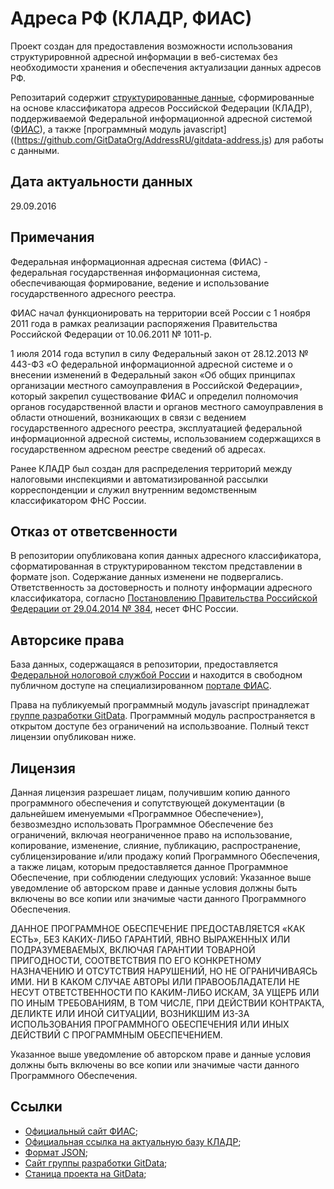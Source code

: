 # Адреса РФ (КЛАДР, ФИАС)

Проект создан для предоставления возможности использования структурировнной адресной информации в веб-системах без необходимости хранения и обеспечения актуализации данных адресов РФ.

Репозитарий содержит [структурированные данные](https://github.com/GitDataOrg/AddressRU/data/), сформированные на основе классификатора адресов Российской Федерации (КЛАДР), поддерживаемой Федеральной информационной адресной системой ([ФИАС](http://fias.nalog.ru/)), а также [программный модуль javascript]((https://github.com/GitDataOrg/AddressRU/gitdata-address.js) для работы с данными.


## Дата актуальности данных
29.09.2016


## Примечания
Федеральная информационная адресная система (ФИАС) - федеральная государственная информационная система, обеспечивающая формирование, ведение и использование государственного адресного реестра.

ФИАС начал функционировать на территории всей России с 1 ноября 2011 года в рамках реализации распоряжения Правительства Российской Федерации от 10.06.2011 № 1011-р.

1 июля 2014 года вступил в силу Федеральный закон от 28.12.2013 № 443-ФЗ «О федеральной информационной адресной системе и о внесении изменений в Федеральный закон «Об общих принципах организации местного самоуправления в Российской Федерации», который закрепил существование ФИАС и определил полномочия органов государственной власти и органов местного самоуправления в области отношений, возникающих в связи с ведением государственного адресного реестра, эксплуатацией федеральной информационной адресной системы, использованием содержащихся в государственном адресном реестре сведений об адресах.

Ранее КЛАДР был создан для распределения территорий между налоговыми инспекциями и автоматизированной рассылки корреспонденции и служил внутренним ведомственным классификатором ФНС России.

## Отказ от ответсвенности
В репозитории опубликована копия данных адресного классификатора, сформатированная в структурированном текстом представлении в формате json. Содержание данных изменени не подвергались. Ответственность за достоверность и полноту информации адресного классификатора, согласно [Постановлению Правительства Российской Федерации от 29.04.2014 № 384](http://government.ru/docs/all/91170/), несет ФНС России.

## Авторсике права
База данных, содержащаяся в репозитории, предоставляется [Федеральной нологовой службой России](http://www.nalog.ru) и находится в свободном публичном доступе на специализированном [портале ФИАС](http://fias.nalog.ru/).

Права на публикуемый программный модуль javascript принадлежат [группе разработки GitData](http://www.gitdata.net). Программный модуль распространяется в открытом доступе без ограничений на использвоание. Полный текст лицензии опубликован ниже.

## Лицензия
Данная лицензия разрешает лицам, получившим копию данного программного обеспечения и сопутствующей документации (в дальнейшем именуемыми «Программное Обеспечение»), безвозмездно использовать Программное Обеспечение без ограничений, включая неограниченное право на использование, копирование, изменение, слияние, публикацию, распространение, сублицензирование и/или продажу копий Программного Обеспечения, а также лицам, которым предоставляется данное Программное Обеспечение, при соблюдении следующих условий:
Указанное выше уведомление об авторском праве и данные условия должны быть включены во все копии или значимые части данного Программного Обеспечения.

ДАННОЕ ПРОГРАММНОЕ ОБЕСПЕЧЕНИЕ ПРЕДОСТАВЛЯЕТСЯ «КАК ЕСТЬ», БЕЗ КАКИХ-ЛИБО ГАРАНТИЙ, ЯВНО ВЫРАЖЕННЫХ ИЛИ ПОДРАЗУМЕВАЕМЫХ, ВКЛЮЧАЯ ГАРАНТИИ ТОВАРНОЙ ПРИГОДНОСТИ, СООТВЕТСТВИЯ ПО ЕГО КОНКРЕТНОМУ НАЗНАЧЕНИЮ И ОТСУТСТВИЯ НАРУШЕНИЙ, НО НЕ ОГРАНИЧИВАЯСЬ ИМИ. НИ В КАКОМ СЛУЧАЕ АВТОРЫ ИЛИ ПРАВООБЛАДАТЕЛИ НЕ НЕСУТ ОТВЕТСТВЕННОСТИ ПО КАКИМ-ЛИБО ИСКАМ, ЗА УЩЕРБ ИЛИ ПО ИНЫМ ТРЕБОВАНИЯМ, В ТОМ ЧИСЛЕ, ПРИ ДЕЙСТВИИ КОНТРАКТА, ДЕЛИКТЕ ИЛИ ИНОЙ СИТУАЦИИ, ВОЗНИКШИМ ИЗ-ЗА ИСПОЛЬЗОВАНИЯ ПРОГРАММНОГО ОБЕСПЕЧЕНИЯ ИЛИ ИНЫХ ДЕЙСТВИЙ С ПРОГРАММНЫМ ОБЕСПЕЧЕНИЕМ.

Указанное выше уведомление об авторском праве и данные условия должны быть включены во все копии или значимые части данного Программного Обеспечения.

## Ссылки
- [Официальный сайт ФИАС](http://fias.nalog.ru/);
- [Официальная ссылка на актуальную базу КЛАДР](http://fias.nalog.ru/Public/Downloads/Actual/base.arj);
- [Формат JSON](https://tools.ietf.org/html/rfc4627);
- [Сайт группы разработки GitData](http://www.gitdata.net);
- [Станица проекта на GitData](http://address.gitdata.ru);
